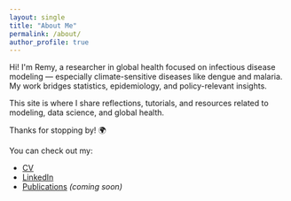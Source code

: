 ```yaml
---
layout: single
title: "About Me"
permalink: /about/
author_profile: true
---
```


Hi! I'm Remy, a researcher in global health focused on infectious disease modeling — especially climate-sensitive diseases like dengue and malaria. My work bridges statistics, epidemiology, and policy-relevant insights.

This site is where I share reflections, tutorials, and resources related to modeling, data science, and global health.

Thanks for stopping by! 🌍

You can check out my:
- [CV](/cv/)
- [LinkedIn](https://www.linkedin.com/in/yourusername)
- [Publications](#) *(coming soon)*
